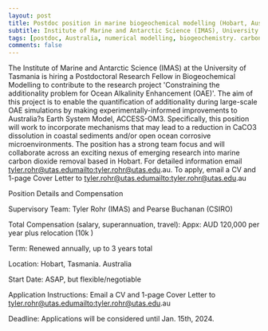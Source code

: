 ```yaml
---
layout: post
title: Postdoc position in marine biogeochemical modelling (Hobart, Australia)
subtitle: Institute of Marine and Antarctic Science (IMAS), University of Tasmania
tags: [postdoc, Australia, numerical modelling, biogeochemistry. carbon dioxide removal]
comments: false
---
```

The Institute of Marine and Antarctic Science (IMAS) at the University of Tasmania is hiring a Postdoctoral Research Fellow in Biogeochemical Modelling to contribute to the research project 'Constraining the additionality problem for Ocean Alkalinity Enhancement (OAE)'. The aim of this project is to enable the quantification of additionality during large-scale OAE simulations by making experimentally-informed improvements to Australia?s Earth System Model, ACCESS-OM3. Specifically, this position will work to incorporate mechanisms that may lead to a reduction in CaCO3 dissolution in coastal sediments and/or open ocean corrosive microenvironments. The position has a strong team focus and will collaborate across an exciting nexus of emerging research into marine carbon dioxide removal based in Hobart. For detailed information email tyler.rohr@utas.edu<mailto:tyler.rohr@utas.edu>.au. To apply, email a CV and 1-page Cover Letter to tyler.rohr@utas.edu<mailto:tyler.rohr@utas.edu>.au



Position Details and Compensation

Supervisory Team:                                                                                Tyler Rohr (IMAS) and Pearse Buchanan (CSIRO)

Total Compensation (salary, superannuation, travel):                       Appx: AUD 120,000 per year plus relocation (10k )

Term:                                                                                                       Renewed annually, up to 3 years total

Location:                                                                                                 Hobart, Tasmania. Australia

Start Date:                                                                                               ASAP, but flexible/negotiable

Application Instructions:                                                                       Email a CV and 1-page Cover Letter to tyler.rohr@utas.edu<mailto:tyler.rohr@utas.edu>.au

Deadline:                                                                                                 Applications will be considered until Jan. 15th, 2024.
